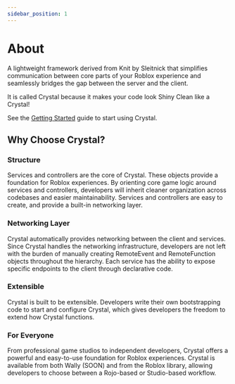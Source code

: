 ```yaml
---
sidebar_position: 1
---
```


# About

A lightweight framework derived from Knit by Sleitnick that simplifies communication between core parts of your Roblox experience and seamlessly bridges the gap between the server and the client.

It is called Crystal because it makes your code look Shiny Clean like a Crystal!

See the [Getting Started](gettingstarted.md) guide to start using Crystal.

## Why Choose Crystal?

### Structure
Services and controllers are the core of Crystal. These objects provide a foundation for Roblox experiences. By orienting core game logic around services and controllers, developers will inherit cleaner organization across codebases and easier maintainability. Services and controllers are easy to create, and provide a built-in networking layer.

### Networking Layer
Crystal automatically provides networking between the client and services. Since Crystal handles the networking infrastructure, developers are not left with the burden of manually creating RemoteEvent and RemoteFunction objects throughout the hierarchy. Each service has the ability to expose specific endpoints to the client through declarative code.

### Extensible
Crystal is built to be extensible. Developers write their own bootstrapping code to start and configure Crystal, which gives developers the freedom to extend how Crystal functions.

### For Everyone
From professional game studios to independent developers, Crystal offers a powerful and easy-to-use foundation for Roblox experiences. Crystal is available from both Wally (SOON) and from the Roblox library, allowing developers to choose between a Rojo-based or Studio-based workflow.

